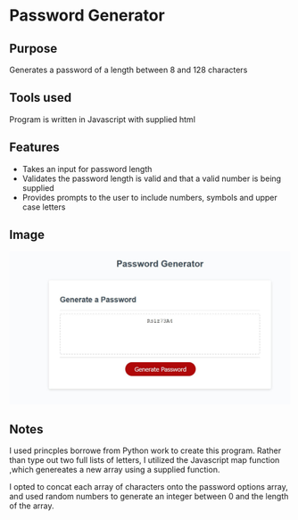 # Password Generator

## Purpose
Generates a password of a length between 8 and 128 characters


## Tools used
Program is written in Javascript with supplied html

## Features
* Takes an input for password length
* Validates the password length is valid and that a valid number is being supplied
* Provides prompts to the user to include numbers, symbols and upper case letters


## Image

![Screenshot](./pgImage.JPG)


## Notes
I used princples borrowe from Python work to create this program.  Rather than type out two full lists of letters, I utilized the Javascript map function ,which genereates a new array using a supplied function.  

I opted to concat each array of characters onto the password options array, and used random numbers to generate an integer between 0 and the length of the array.  